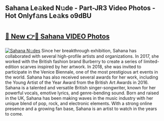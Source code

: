 ## Sahana Le𝚊ked N𝚞de - Part-JR3 Video Photos - Hot Onlyf𝚊ns Le𝚊ks o9dBU

# <h2><a href="http://ac36177.deff.icu/?id=Sahana">🔗 New 👉🔴 Sahana VIDEO Photos</a></h2>

[![Sahana N𝚞des](https://i.imgur.com/rIISA9y.gif)](http://ac36177.deff.icu/?id=Sahana)
Since her breakthrough exhibition, Sahana has collaborated with several high-profile artists and organizations. In 2017, she worked with the British fashion brand Burberry to create a series of limited-edition scarves inspired by her artwork. In 2018, she was invited to participate in the Venice Biennale, one of the most prestigious art events in the world. Sahana has also received several awards for her work, including the Young Artist of the Year Award from the British Art Awards in 2016. Sahana is a talented and versatile British singer-songwriter, known for her powerful vocals, emotive lyrics, and genre-bending sound. Born and raised in the UK, Sahana has been making waves in the music industry with her unique blend of pop, rock, and electronic elements. With a strong online presence and a growing fan base, Sahana is an artist to watch in the years to come.
